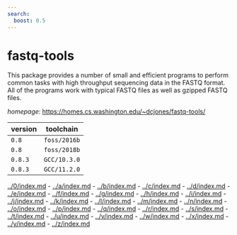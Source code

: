 ```yaml
---
search:
  boost: 0.5
---
```

# fastq-tools

This package provides a number of small and efficient programs to perform  common tasks with high throughput sequencing data in the FASTQ format. All of the programs  work with typical FASTQ files as well as gzipped FASTQ files.

*homepage*: <https://homes.cs.washington.edu/~dcjones/fastq-tools/>

version | toolchain
--------|----------
``0.8`` | ``foss/2016b``
``0.8`` | ``foss/2018b``
``0.8.3`` | ``GCC/10.3.0``
``0.8.3`` | ``GCC/11.2.0``

[../0/index.md](0) - [../a/index.md](a) - [../b/index.md](b) - [../c/index.md](c) - [../d/index.md](d) - [../e/index.md](e) - [../f/index.md](f) - [../g/index.md](g) - [../h/index.md](h) - [../i/index.md](i) - [../j/index.md](j) - [../k/index.md](k) - [../l/index.md](l) - [../m/index.md](m) - [../n/index.md](n) - [../o/index.md](o) - [../p/index.md](p) - [../q/index.md](q) - [../r/index.md](r) - [../s/index.md](s) - [../t/index.md](t) - [../u/index.md](u) - [../v/index.md](v) - [../w/index.md](w) - [../x/index.md](x) - [../y/index.md](y) - [../z/index.md](z)

